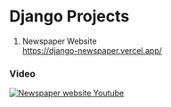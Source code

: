 
# Django Projects

1. Newspaper Website <br>
   https://django-newspaper.vercel.app/
  ### Video
  [![Newspaper website Youtube](https://img.youtube.com/vi/G024m02TEFE/0.jpg)](https://www.youtube.com/watch?v=G024m02TEFE)
